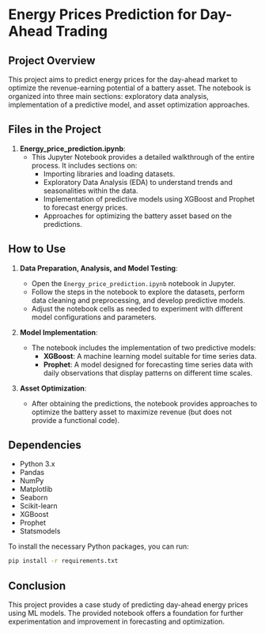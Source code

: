 
# Energy Prices Prediction for Day-Ahead Trading

## Project Overview
This project aims to predict energy prices for the day-ahead market to optimize the revenue-earning potential of a battery asset. The notebook is organized into three main sections: exploratory data analysis, implementation of a predictive model, and asset optimization approaches.

## Files in the Project
1. **Energy_price_prediction.ipynb**:
   - This Jupyter Notebook provides a detailed walkthrough of the entire process. It includes sections on:
     - Importing libraries and loading datasets.
     - Exploratory Data Analysis (EDA) to understand trends and seasonalities within the data.
     - Implementation of predictive models using XGBoost and Prophet to forecast energy prices.
     - Approaches for optimizing the battery asset based on the predictions.

## How to Use
1. **Data Preparation, Analysis, and Model Testing**:
   - Open the `Energy_price_prediction.ipynb` notebook in Jupyter.
   - Follow the steps in the notebook to explore the datasets, perform data cleaning and preprocessing, and develop predictive models.
   - Adjust the notebook cells as needed to experiment with different model configurations and parameters.

2. **Model Implementation**:
   - The notebook includes the implementation of two predictive models:
     - **XGBoost**: A machine learning model suitable for time series data.
     - **Prophet**: A model designed for forecasting time series data with daily observations that display patterns on different time scales.

3. **Asset Optimization**:
   - After obtaining the predictions, the notebook provides approaches to optimize the battery asset to maximize revenue (but does not provide a functional code).

## Dependencies
- Python 3.x
- Pandas
- NumPy
- Matplotlib
- Seaborn
- Scikit-learn
- XGBoost
- Prophet
- Statsmodels

To install the necessary Python packages, you can run:
```bash
pip install -r requirements.txt
```

## Conclusion
This project provides a case study of predicting day-ahead energy prices using ML models. The provided notebook offers a foundation for further experimentation and improvement in forecasting and optimization.
